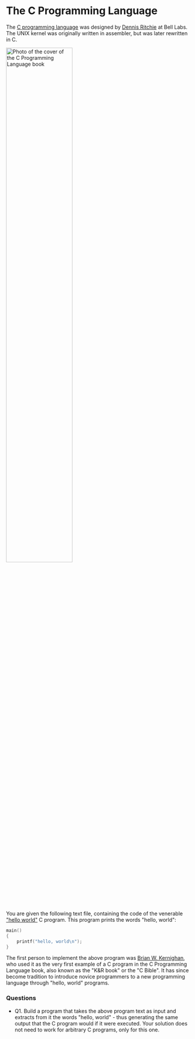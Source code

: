 # The C Programming Language

The [C programming language](https://en.wikipedia.org/wiki/C_(programming_language)) was designed by [Dennis Ritchie](https://www.bell-labs.com/usr/dmr/www/index.html) at Bell Labs. The UNIX kernel was originally written in assembler, but was later rewritten in C.

<img src="http://code.danyork.com/files/2011/10/KandR-CProgrammingLang.jpg" width="60%" alt="Photo of the cover of the C Programming Language book">


You are given the following text file, containing the code of the venerable ["hello world"](https://en.wikipedia.org/wiki/%22Hello,_World!%22_program) C program. This program prints the words "hello, world":

```c
main()
{
    printf("hello, world\n");
}
```

The first person to implement the above program was [Brian W. Kernighan](https://en.wikipedia.org/wiki/Brian_Kernighan), who used it as the very first example of a C program in the C Programming Language book, also known as the "K&R book" or the "C Bible". It has since become tradition to introduce novice programmers to a new programming language through "hello, world" programs.

### Questions

  * Q1. Build a program that takes the above program text as input and extracts from it the words "hello, world" - thus generating the same output that the C program would if it were executed. Your solution does not need to work for arbitrary C programs, only for this one.